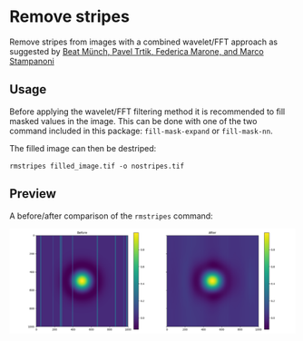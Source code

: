 # Remove stripes

Remove stripes from images with a combined wavelet/FFT approach as suggested
by [Beat Münch, Pavel Trtik, Federica Marone, and Marco Stampanoni](https://www.osapublishing.org/oe/fulltext.cfm?uri=oe-17-10-8567&id=179485#ref11)

## Usage

Before applying the wavelet/FFT filtering method it is recommended to fill masked
values in the image. This can be done with one of the two command included
in this package: `fill-mask-expand` or `fill-mask-nn`.


The filled image can then be destriped:

    rmstripes filled_image.tif -o nostripes.tif


## Preview

A before/after comparison of the `rmstripes` command:

![before_after](before_after.png)